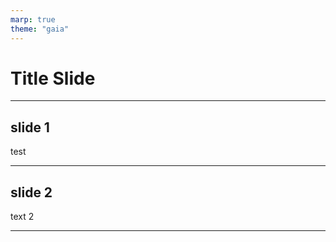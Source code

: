 ```yaml
---
marp: true
theme: "gaia"
---
```


# Title Slide

---

## slide 1

test

---

## slide 2

text 2

---
